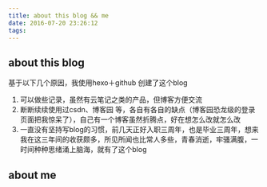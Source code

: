```yaml
---
title: about this blog && me
date: 2016-07-20 23:26:12
tags:
---
```


## about this blog

基于以下几个原因，我使用hexo＋github 创建了这个blog

1. 可以做些记录，虽然有云笔记之类的产品，但博客方便交流
2. 断断续续使用过csdn、博客园 等，各自有各自的缺点（博客园恐龙级的登录页面把我惊呆了），自己有一个博客虽然折腾点，好在想怎么改就怎么改
3. 一直没有坚持写blog的习惯，前几天正好入职三周年，也是毕业三周年，想来我在这三年间的收获颇多，所见所闻也比常人多些，青春消逝，牢骚满腹，一时间种种思绪涌上脑海，就有了这个blog



## about me

